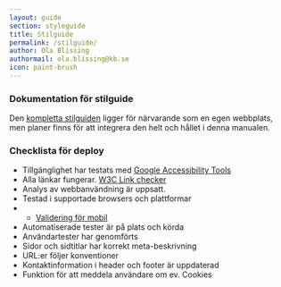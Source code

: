 ```yaml
---
layout: guide
section: styleguide
title: Stilguide
permalink: /stilguide/
author: Ola Blissing
authormail: ola.blissing@kb.se
icon: paint-brush
---
```


### Dokumentation för stilguide

Den [kompletta stilguiden](http://kungbib.github.io/frontend-guide) ligger för närvarande som en egen webbplats, men planer finns för att integrera den helt och hållet i denna manualen.

### Checklista för deploy

* Tillgänglighet har testats med [Google Accessibility Tools](https://chrome.google.com/webstore/detail/accessibility-developer-t/fpkknkljclfencbdbgkenhalefipecmb?hl=en)
* Alla länkar fungerar. [W3C Link checker](https://validator.w3.org/checklink)
* Analys av webbanvändning är uppsatt.
* Testad i supportade browsers och plattformar
* * [Validering för mobil](https://validator.w3.org/mobile/)
* Automatiserade tester är på plats och körda
* Användartester har genomförts
* Sidor och sidtitlar har korrekt meta-beskrivning
* URL:er följer konventioner
* Kontaktinformation i header och footer är uppdaterad
* Funktion för att meddela användare om ev. Cookies

